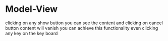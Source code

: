 # Model-View

clicking on any show button you can see the content and clicking on cancel button content will vanish
you can achieve this functionality even clicking any key on the key board
